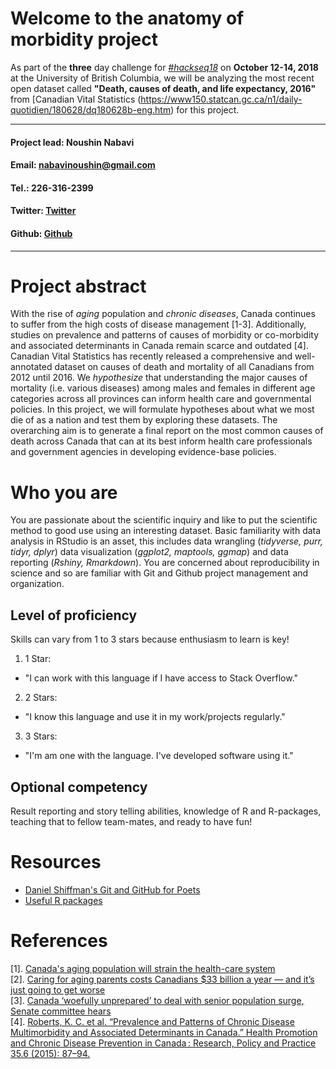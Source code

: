# Welcome to the anatomy of morbidity project
As part of the **three** day challenge for [_#hackseq18_](https://www.hackseq.com/) on **October 12-14, 2018** at the University of British Columbia, we will be analyzing the most recent open dataset called **"Death, causes of death, and life expectancy, 2016"** from [Canadian Vital Statistics (https://www150.statcan.gc.ca/n1/daily-quotidien/180628/dq180628b-eng.htm) for this project.

---
#### Project lead: Noushin Nabavi  
#### Email: nabavinoushin@gmail.com  
#### Tel.: 226-316-2399     
#### Twitter: [Twitter](https://twitter.com/nabavinoushin)   
#### Github: [Github](https://github.com/NoushinN)  
---


# Project abstract
With the rise of _aging_ population and _chronic diseases_, Canada continues to suffer from the high costs of disease management [1-3]. Additionally, studies on prevalence and patterns of causes of morbidity or co-morbidity and associated determinants in Canada remain scarce and outdated [4].  Canadian Vital Statistics has recently released a comprehensive and well-annotated dataset on causes of death and mortality of all Canadians from 2012 until 2016. We _hypothesize_ that understanding the major causes of mortality (i.e. various diseases) among males and females in different age categories across all provinces can inform health care and governmental policies. In this project, we will formulate hypotheses about what we most die of as a nation and test them by exploring these datasets. The overarching aim is to generate a final report on the most common causes of death across Canada that can at its best inform health care professionals and government agencies in developing evidence-base policies.

# Who you are
You are passionate about the scientific inquiry and like to put the scientific method to good use using an interesting dataset. Basic familiarity with data analysis in RStudio is an asset, this includes data wrangling (_tidyverse, purr, tidyr, dplyr_) data visualization (_ggplot2, maptools, ggmap_) and data reporting (_Rshiny, Rmarkdown_). You are concerned about reproducibility in science and so are familiar with Git and Github project management and organization.  

## Level of proficiency
Skills can vary from 1 to 3 stars because enthusiasm to learn is key!
1. 1 Star: 
  * "I can work with this language if I have access to Stack Overflow."
2. 2 Stars: 
  * "I know this language and use it in my work/projects regularly."
3. 3 Stars: 
  * "I'm am one with the language. I've developed software using it."

## Optional competency
Result reporting and story telling abilities, knowledge of R and R-packages, teaching that to fellow team-mates, and ready to have fun!


# Resources
* [Daniel Shiffman's Git and GitHub for Poets](https://www.youtube.com/watch?v=BCQHnlnPusY&list=PLRqwX-V7Uu6ZF9C0YMKuns9sLDzK6zoiV)  
* [Useful R packages](https://support.rstudio.com/hc/en-us/articles/201057987-Quick-list-of-useful-R-packages)    

# References  
[1]. [Canada's aging population will strain the health-care system](https://www.theglobeandmail.com/opinion/editorials/canadas-aging-population-will-strain-the-health-care-system/article543638/)  
[2]. [Caring for aging parents costs Canadians $33 billion a year — and it’s just going to get worse](https://business.financialpost.com/personal-finance/retirement/caring-for-aging-parents-costs-canadians-33-billion-a-year-and-its-just-going-to-get-worse)  
[3]. [Canada ‘woefully unprepared’ to deal with senior population surge, Senate committee hears](https://globalnews.ca/news/3489880/aging-senior-population-canada-cost-caring-prepared/)  
[4]. [Roberts, K. C. et al. “Prevalence and Patterns of Chronic Disease Multimorbidity and Associated Determinants in Canada.” Health Promotion and Chronic Disease Prevention in Canada : Research, Policy and Practice 35.6 (2015): 87–94.](https://www.ncbi.nlm.nih.gov/pmc/articles/PMC4910465/)  
